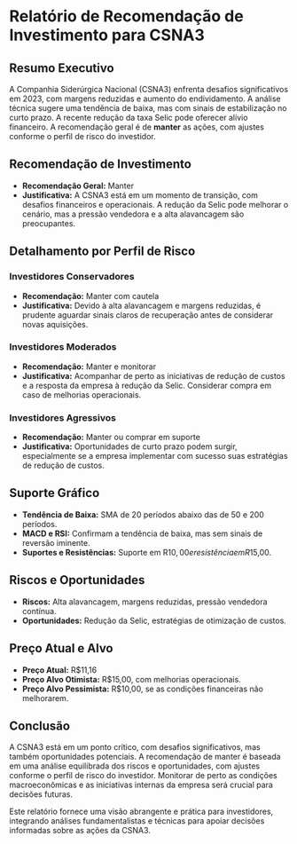 
# Relatório de Recomendação de Investimento para CSNA3

## Resumo Executivo
A Companhia Siderúrgica Nacional (CSNA3) enfrenta desafios significativos em 2023, com margens reduzidas e aumento do endividamento. A análise técnica sugere uma tendência de baixa, mas com sinais de estabilização no curto prazo. A recente redução da taxa Selic pode oferecer alívio financeiro. A recomendação geral é de **manter** as ações, com ajustes conforme o perfil de risco do investidor.

## Recomendação de Investimento
- **Recomendação Geral:** Manter
- **Justificativa:** A CSNA3 está em um momento de transição, com desafios financeiros e operacionais. A redução da Selic pode melhorar o cenário, mas a pressão vendedora e a alta alavancagem são preocupantes.

## Detalhamento por Perfil de Risco

### Investidores Conservadores
- **Recomendação:** Manter com cautela
- **Justificativa:** Devido à alta alavancagem e margens reduzidas, é prudente aguardar sinais claros de recuperação antes de considerar novas aquisições.

### Investidores Moderados
- **Recomendação:** Manter e monitorar
- **Justificativa:** Acompanhar de perto as iniciativas de redução de custos e a resposta da empresa à redução da Selic. Considerar compra em caso de melhorias operacionais.

### Investidores Agressivos
- **Recomendação:** Manter ou comprar em suporte
- **Justificativa:** Oportunidades de curto prazo podem surgir, especialmente se a empresa implementar com sucesso suas estratégias de redução de custos.

## Suporte Gráfico
- **Tendência de Baixa:** SMA de 20 períodos abaixo das de 50 e 200 períodos.
- **MACD e RSI:** Confirmam a tendência de baixa, mas sem sinais de reversão iminente.
- **Suportes e Resistências:** Suporte em R$10,00 e resistência em R$15,00.

## Riscos e Oportunidades
- **Riscos:** Alta alavancagem, margens reduzidas, pressão vendedora contínua.
- **Oportunidades:** Redução da Selic, estratégias de otimização de custos.

## Preço Atual e Alvo
- **Preço Atual:** R$11,16
- **Preço Alvo Otimista:** R$15,00, com melhorias operacionais.
- **Preço Alvo Pessimista:** R$10,00, se as condições financeiras não melhorarem.

## Conclusão
A CSNA3 está em um ponto crítico, com desafios significativos, mas também oportunidades potenciais. A recomendação de manter é baseada em uma análise equilibrada dos riscos e oportunidades, com ajustes conforme o perfil de risco do investidor. Monitorar de perto as condições macroeconômicas e as iniciativas internas da empresa será crucial para decisões futuras.



Este relatório fornece uma visão abrangente e prática para investidores, integrando análises fundamentalistas e técnicas para apoiar decisões informadas sobre as ações da CSNA3.